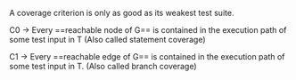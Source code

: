 A coverage criterion is only as good as its weakest test suite.

C0 -> Every ==reachable node of G== is contained in the execution path of some test input in T (Also called statement coverage)

C1 -> Every ==reachable edge of G== is contained in the execution path of some test input in T. (Also called branch coverage)




